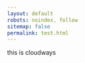 ```yaml
---
layout: default
robots: noindex, follow
sitemap: false
permalink: test.html
---
```


this is cloudways